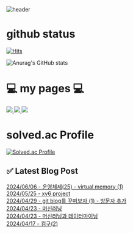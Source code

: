 ![header](https://capsule-render.vercel.app/api?type=waving&color=timeGradient&text=Welcome%20to%20my%20GitHub%20🔭📫&animation=twinkling&fontSize=35&fontAlignY=40&fontAlign=70&height=250)

# github status 
[![Hits](https://hits.seeyoufarm.com/api/count/incr/badge.svg?url=https%3A%2F%2Fgithub.com%2Famm0124&count_bg=%23030303&title_bg=%233CC0B2&icon=github.svg&icon_color=%231F1595&title=Github&edge_flat=false)](https://hits.seeyoufarm.com)

![Anurag's GitHub stats](https://github-readme-stats.vercel.app/api?username=amm0124&hide=contribs,prs&show_icons=true&theme=)

# 💻 my pages 💻

<a href="https://m.blog.naver.com/internet_home"> <img src="https://img.shields.io/badge/naverBlog💻-03C75A?style=for-the-badge&logo=Naver&logoColor=white"> </a> 
<a href="https://amm0124.github.io"><img src="https://img.shields.io/badge/githubPages💻-222222?style=for-the-badge&logo=githubpages&logoColor=white"> </a> 
<a href="https://www.youtube.com/channel/UCblbF27n4nAeekvkJpfwQ-w"> <img src="https://img.shields.io/badge/Youtube🎸-FF0000?style=for-the-badge&logo=Youtube&logoColor=white"> </a>

# solved.ac Profile  
[![Solved.ac Profile](http://mazassumnida.wtf/api/v2/generate_badge?boj=amm0124)](https://solved.ac/amm0124/) 


## ✅ Latest Blog Post

[2024/06/06 - 운영체제(25) - virtual memory (1)](https://amm0124.github.io/posts/virtualMemory(1)/) <br/>
[2024/05/25 - xv6 project](https://amm0124.github.io/posts/xv6(1)/) <br/>
[2024/04/29 - git blog를 꾸며보자 (1) - 방문자 추가](https://amm0124.github.io/posts/decorate_git_blog(1)/) <br/>
[2024/04/23 - 머신러닝](https://amm0124.github.io/posts/ML(2)/) <br/>
[2024/04/23 - 머신러닝과 데이터마이닝](https://amm0124.github.io/posts/ML(1)/) <br/>
[2024/04/17 - 컴구(2)](https://amm0124.github.io/posts/CA(2)/) <br/>
